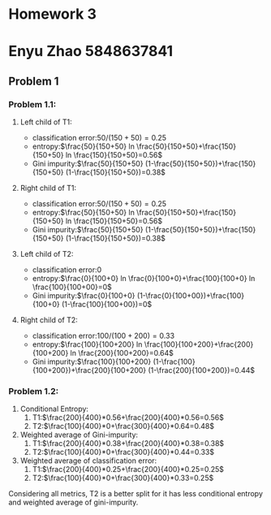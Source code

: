 # Homework 3
# Enyu Zhao 5848637841

## Problem 1
### Problem 1.1:
1. Left child of T1:
   -  classification error:$50/(150+50)=0.25$
   -  entropy:$\frac{50}{150+50} ln \frac{50}{150+50}+\frac{150}{150+50} ln \frac{150}{150+50}=0.56$
   -  Gini impurity:$\frac{50}{150+50} (1-\frac{50}{150+50})+\frac{150}{150+50} (1-\frac{150}{150+50})=0.38$
2. Right child of T1:
   -  classification error:$50/(150+50)=0.25$
   -  entropy:$\frac{50}{150+50} ln \frac{50}{150+50}+\frac{150}{150+50} ln \frac{150}{150+50}=0.56$
   -  Gini impurity:$\frac{50}{150+50} (1-\frac{50}{150+50})+\frac{150}{150+50} (1-\frac{150}{150+50})=0.38$
3. Left child of T2:
   -  classification error:$0$
   -  entropy:$\frac{0}{100+0} ln \frac{0}{100+0}+\frac{100}{100+0} ln \frac{100}{100+00}=0$
   -  Gini impurity:$\frac{0}{100+0} (1-\frac{0}{100+00})+\frac{100}{100+0} (1-\frac{100}{100+00})=0$

4. Right child of T2:
   -  classification error:$100/(100+200)=0.33$
   -  entropy:$\frac{100}{100+200} ln \frac{100}{100+200}+\frac{200}{100+200} ln \frac{200}{100+200}=0.64$
   -  Gini impurity:$\frac{100}{100+200} (1-\frac{100}{100+200})+\frac{200}{100+200} (1-\frac{200}{100+200})=0.44$


### Problem 1.2:
1. Conditional Entropy:
   1. T1:$\frac{200}{400}*0.56+\frac{200}{400}*0.56=0.56$
   2. T2:$\frac{100}{400}*0+\frac{300}{400}*0.64=0.48$
2. Weighted average of Gini-impurity:
   1. T1:$\frac{200}{400}*0.38+\frac{200}{400}*0.38=0.38$
   2. T2:$\frac{100}{400}*0+\frac{300}{400}*0.44=0.33$
3. Weighted average of classification error:
   1. T1:$\frac{200}{400}*0.25+\frac{200}{400}*0.25=0.25$
   2. T2:$\frac{100}{400}*0+\frac{300}{400}*0.33=0.25$

Considering all metrics, T2 is a better split for it has less conditional entropy and weighted average of gini-impurity.  

